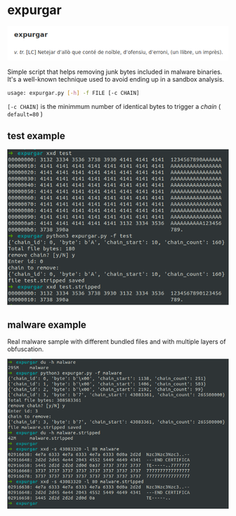 # expurgar

![](https://github.com/martibarri/expurgar/blob/main/expurgar.png?raw=true)

Simple script that helps removing junk bytes included in malware binaries.
It's a well-known technique used to avoid ending up in a sandbox analysis.

```bash
usage: expurgar.py [-h] -f FILE [-c CHAIN]
```

`[-c CHAIN]` is the minimmum number of identical bytes to trigger a _chain_ ( `default=80` )


## test example

![](https://github.com/martibarri/expurgar/blob/main/example_test.png?raw=true)

## malware example

Real malware sample with different bundled files and with multiple layers of obfuscation.

![](https://github.com/martibarri/expurgar/blob/main/example_malware.png?raw=true)
